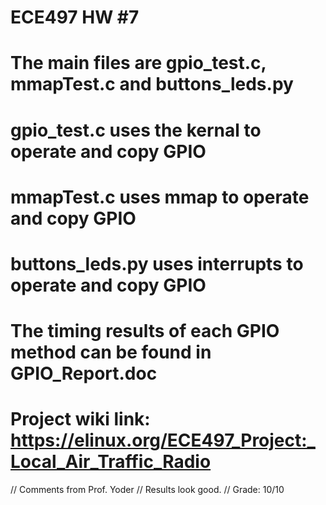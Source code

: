 # ECE497 HW #7

# The main files are gpio_test.c, mmapTest.c and buttons_leds.py

# gpio_test.c uses the kernal to operate and copy GPIO

# mmapTest.c uses mmap to operate and copy GPIO 

# buttons_leds.py uses interrupts to operate and copy GPIO

# The timing results of each GPIO method can be found in GPIO_Report.doc

# Project wiki link: https://elinux.org/ECE497_Project:_Local_Air_Traffic_Radio

// Comments from Prof. Yoder
// Results look good.
// Grade:  10/10